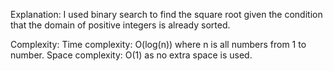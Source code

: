 Explanation:
I used binary search to find the square root given the condition that the domain of positive integers is already sorted.




Complexity:
Time complexity: O(log(n)) where n is all numbers from 1 to number.
Space complexity: O(1) as no extra space is used.


